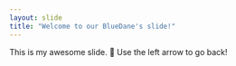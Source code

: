 ```yaml
---
layout: slide
title: "Welcome to our BlueDane's slide!"
---
```


This is my awesome slide. :tada:
Use the left arrow to go back!
